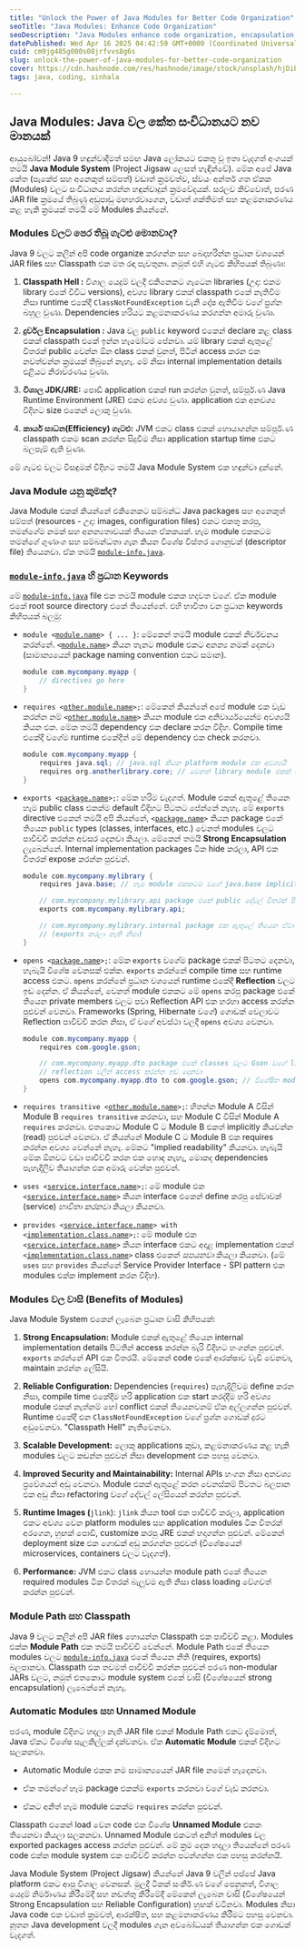 ```yaml
---
title: "Unlock the Power of Java Modules for Better Code Organization"
seoTitle: "Java Modules: Enhance Code Organization"
seoDescription: "Java Modules enhance code organization, encapsulation, and application management in Java development"
datePublished: Wed Apr 16 2025 04:42:59 GMT+0000 (Coordinated Universal Time)
cuid: cm9jg485g000s08jrfvvs8g6s
slug: unlock-the-power-of-java-modules-for-better-code-organization
cover: https://cdn.hashnode.com/res/hashnode/image/stock/unsplash/hjDib8hePtw/upload/3b2a2950764857d7de7c07683b2bf930.jpeg
tags: java, coding, sinhala

---
```


## **Java Modules: Java වල කේත සංවිධානයට නව මානයක්**

ආයුබෝවන්! Java 9 හඳුන්වාදීමත් සමඟ Java ලෝකයට එකතු වූ ඉතා වැදගත් අංගයක් තමයි **Java Module System** (Project Jigsaw ලෙසත් හැඳින්වේ). මේක අපේ Java කේත (පැකේජ සහ අනෙකුත් සම්පත්) වඩාත් ක්‍රමවත්ව, ස්වයං අන්තර් ගත ඒකක (Modules) වලට සංවිධානය කරන්න හඳුන්වාදුන් ක්‍රමවේදයක්. සරලව කිව්වොත්, පරණ JAR file ක්‍රමයේ තිබුණු අඩුපාඩු මඟහරවාගෙන, වඩාත් ශක්තිමත් සහ කළමනාකරණය කළ හැකි ක්‍රමයක් තමයි මේ Modules කියන්නේ.

### **Modules වලට පෙර තිබූ ගැටළු මොනවාද?**

Java 9 වලට කලින් අපි code organize කරගන්න සහ බෙදාහරින්න ප්‍රධාන වශයෙන් JAR files සහ Classpath එක මත රඳා පැවතුනා. නමුත් එහි ගැටළු කිහිපයක් තිබුණා:

1. **Classpath Hell :** විශාල යෙදුම් වලදී එකිනෙකට ගැටෙන libraries (උදා: එකම library එකේ විවිධ versions), අවශ්‍ය library එකක් classpath එකේ නැතිවීම නිසා runtime එකේදී `ClassNotFoundException` වැනි දෝෂ ඇතිවීම වගේ ප්‍රශ්න බහුල වුණා. Dependencies හරියට කළමනාකරණය කරගන්න අමාරු වුණා.
    
2. **දුර්වල Encapsulation :** Java වල `public` keyword එකෙන් declare කළ class එකක් classpath එකේ ඉන්න හැමෝටම පේනවා. යම් library එකක් ඇතුළේ විතරක් public වෙන්න ඕන class එකක් වුනත්, පිටින් access කරන එක නවත්වන්න ක්‍රමයක් තිබුනේ නැහැ. මේ නිසා internal implementation details එළියට නිරාවරණය වුණා.
    
3. **විශාල JDK/JRE:** පොඩි application එකක් run කරන්න වුනත්, සම්පූර්.ණ Java Runtime Environment (JRE) එකම අවශ්‍ය වුණා. application එක අනවශ්‍ය විදිහට size එකෙන් ලොකු වුණා.
    
4. **කාර්ය සාධන(Efficiency) ගැටළු:** JVM එකට class එකක් හොයාගන්න සම්පූර්.ණ classpath එකම scan කරන්න සිදුවීම නිසා application startup time එකට බලපෑම් ඇති වුණා.
    

මේ ගැටළු වලට විසඳුමක් විදිහට තමයි Java Module System එක හඳුන්වා දුන්නේ.

### **Java Module යනු කුමක්ද?**

Java Module එකක් කියන්නේ එකිනෙකට සම්බන්ධ Java packages සහ අනෙකුත් සම්පත් (resources - උදා: images, configuration files) එකට එකතු කරපු, තමන්ගේම නමක් සහ අනන්‍යතාවයක් තියෙන ඒකකයක්. හැම module එකකටම තමන්ගේ ගුණාංග සහ සම්බන්ධතා ගැන කියන විශේෂ විස්තර ගොනුවක් (descriptor file) තියෙනවා. ඒක තමයි [`module-info.java`](http://module-info.java).

### [`module-info.java`](http://module-info.java) හි ප්‍රධාන Keywords

මේ [`module-info.java`](http://module-info.java) file එක තමයි module එකක හදවත වගේ. ඒක module එකේ root source directory එකේ තියෙන්නේ. එහි භාවිතා වන ප්‍රධාන keywords කිහිපයක් බලමු:

* `module <`[`module.name`](http://module.name)`> { ... }`: මේකෙන් තමයි module එකක් නිර්වචනය කරන්නේ. `<`[`module.name`](http://module.name)`>` කියන තැනට module එකට අනන්‍ය නමක් දෙනවා (සාමාන්‍යයෙන් package naming convention එකට සමාන).
    
    ```java
    module com.mycompany.myapp {
        // directives go here
    }
    ```
    
* `requires <`[`other.module.name`](http://other.module.name)`>;`: මේකෙන් කියන්නේ අපේ module එක වැඩ කරන්න නම් `<`[`other.module.name`](http://other.module.name)`>` කියන module එක අනිවාර්යයෙන්ම අවශ්‍යයි කියන එක. මේක තමයි dependency එක declare කරන විදිහ. Compile time එකේදී වගේම runtime එකේදීත් මේ dependency එක check කරනවා.
    
    ```java
    module com.mycompany.myapp {
        requires java.sql; // java.sql කියන platform module එක අවශ්‍යයි
        requires org.anotherlibrary.core; // වෙනත් library module එකක් අවශ්‍යයි
    }
    ```
    
* `exports <`[`package.name`](http://package.name)`>;`: මේක හරිම වැදගත්. Module එකක් ඇතුළේ තියෙන හැම public class එකක්ම default විදිහට පිටතට පේන්නේ නැහැ. මේ `exports` directive එකෙන් තමයි අපි කියන්නේ, `<`[`package.name`](http://package.name)`>` කියන package එකේ තියෙන `public` types (classes, interfaces, etc.) වෙනත් modules වලට පාවිච්චි කරන්න අවසර දෙනවා කියලා. මේකෙන් තමයි **Strong Encapsulation** ලැබෙන්නේ. Internal implementation packages ටික hide කරලා, API එක විතරක් expose කරන්න පුළුවන්.
    
    ```java
    module com.mycompany.mylibrary {
        requires java.base; // හැම module එකකටම වගේ java.base implicitly require වෙනවා
    
        // com.mycompany.mylibrary.api package එකේ public දේවල් විතරක් පිටට දෙනවා
        exports com.mycompany.mylibrary.api;
    
        // com.mycompany.mylibrary.internal package එක ඇතුලේ තියෙන ඒවා පිටට පේන්නේ නෑ
        // (exports කරලා නැති නිසා)
    }
    ```
    
* `opens <`[`package.name`](http://package.name)`>;`: මේක `exports` වගේම package එකක් පිටතට දෙනවා, හැබැයි විශේෂ වෙනසක් එක්ක. `exports` කරන්නේ compile time සහ runtime access එකට. `opens` කරන්නේ ප්‍රධාන වශයෙන් runtime එකේදී **Reflection** වලට ඉඩ දෙන්න. ඒ කියන්නේ, වෙනත් module එකකට මේ `opens` කරපු package එකේ තියෙන private members වලට පවා Reflection API එක හරහා access කරන්න පුළුවන් වෙනවා. Frameworks (Spring, Hibernate වගේ) ගොඩක් වෙලාවට Reflection පාවිච්චි කරන නිසා, ඒ වගේ අවස්ථා වලදී `opens` අවශ්‍ය වෙනවා.
    
    ```java
    module com.mycompany.myapp {
        requires com.google.gson;
    
        // com.mycompany.myapp.dto package එකේ classes වලට Gson වගේ library එකකට
        // reflection වලින් access කරන්න ඉඩ දෙනවා
        opens com.mycompany.myapp.dto to com.google.gson; // විශේෂිත module එකකට විතරක් open කිරීම
    }
    ```
    
* `requires transitive <`[`other.module.name`](http://other.module.name)`>;`: හිතන්න Module A විසින් Module B `requires transitive` කරනවා, සහ Module C විසින් Module A `requires` කරනවා. එතකොට Module C ට Module B එකත් implicitly කියවන්න (read) පුළුවන් වෙනවා. ඒ කියන්නේ Module C ට Module B එක requires කරන්න අවශ්‍ය වෙන්නේ නැහැ. මේකට "implied readability" කියනවා. හැබැයි මේක ඕනවට වඩා පාවිච්චි කරන එක හොඳ නැහැ, මොකද dependencies පැහැදිලිව තියාගන්න එක අමාරු වෙන්න පුළුවන්.
    
* `uses <`[`service.interface.name`](http://service.interface.name)`>;`: මේ module එක `<`[`service.interface.name`](http://service.interface.name)`>` කියන interface එකෙන් define කරපු සේවාවක් (service) *භාවිතා කරනවා* කියලා කියනවා.
    
* `provides <`[`service.interface.name`](http://service.interface.name)`> with <`[`implementation.class.name`](http://implementation.class.name)`>;`: මේ module එක `<`[`service.interface.name`](http://service.interface.name)`>` කියන interface එකට අදාළ implementation එකක් `<`[`implementation.class.name`](http://implementation.class.name)`>` class එකෙන් *සපයනවා* කියලා කියනවා. (මේ `uses` සහ `provides` කියන්නේ Service Provider Interface - SPI pattern එක modules එක්ක implement කරන විදිහ).
    

### **Modules වල වාසි (Benefits of Modules)**

Java Module System එකෙන් ලැබෙන ප්‍රධාන වාසි කිහිපයක්:

1. **Strong Encapsulation:** Module එකක් ඇතුළේ තියෙන internal implementation details පිටතින් access කරන්න බැරි විදිහට හංගන්න පුළුවන්. `exports` කරන්නේ API එක විතරයි. මේකෙන් code එකේ ආරක්ෂාව වැඩි වෙනවා, maintain කරන්න ලේසියි.
    
2. **Reliable Configuration:** Dependencies (`requires`) පැහැදිලිවම define කරන නිසා, compile time එකේදීම හරි application එක start කරද්දීම හරි අවශ්‍ය module එකක් නැත්නම් හෝ conflict එකක් තියෙනවනම් ඒක අල්ලගන්න පුළුවන්. Runtime එකේදී එන `ClassNotFoundException` වගේ ප්‍රශ්න ගොඩක් දුරට අඩුවෙනවා. "Classpath Hell" නැතිවෙනවා.
    
3. **Scalable Development:** ලොකු applications කුඩා, කළමනාකරණය කළ හැකි modules වලට කඩන්න පුළුවන් නිසා development එක පහසු වෙනවා.
    
4. **Improved Security and Maintainability:** Internal APIs හංගන නිසා අනවශ්‍ය ප්‍රවේශයන් අඩු වෙනවා. Module එකක් ඇතුළේ කරන වෙනස්කම් පිටතට බලපාන එක අඩු නිසා refactoring වගේ දේවල් ලේසියෙන් කරන්න පුළුවන්.
    
5. **Runtime Images (**`jlink`): `jlink` කියන tool එක පාවිච්චි කරලා, application එකට අවශ්‍ය වෙන platform modules සහ application modules ටික විතරක් අරගෙන, හුඟක් පොඩි, customize කරපු JRE එකක් හදාගන්න පුළුවන්. මේකෙන් deployment size එක ගොඩක් අඩු කරගන්න පුළුවන් (විශේෂයෙන් microservices, containers වලට වැදගත්).
    
6. **Performance:** JVM එකට class හොයන්න module path එකේ තියෙන required modules ටික විතරක් බැලුවම ඇති නිසා class loading වේගවත් කරන්න පුළුවන්.
    

### **Module Path සහ Classpath**

Java 9 වලට කලින් අපි JAR files හොයන්න Classpath එක පාවිච්චි කළා. Modules එක්ක **Module Path** එක තමයි පාවිච්චි වෙන්නේ. Module Path එකේ තියෙන modules වලට [`module-info.java`](http://module-info.java) එකේ තියෙන නීති (requires, exports) බලපානවා. Classpath එක තවමත් පාවිච්චි කරන්න පුළුවන් පරණ non-modular JARs වලට, නමුත් එතකොට module system එකේ වාසි (විශේෂයෙන් strong encapsulation) ලැබෙන්නේ නැහැ.

### **Automatic Modules සහ Unnamed Module**

පරණ, module විදිහට හදලා නැති JAR file එකක් Module Path එකට දැම්මොත්, Java ඒකට විශේෂ සැලකිල්ලක් දක්වනවා. ඒක **Automatic Module** එකක් විදිහට සලකනවා.

* Automatic Module එකක නම සාමාන්‍යයෙන් JAR file නමෙන් හැදෙනවා.
    
* ඒක තමන්ගේ හැම package එකක්ම `exports` කරනවා වගේ වැඩ කරනවා.
    
* ඒකට අනිත් හැම module එකක්ම `requires` කරන්න පුළුවන්.
    

Classpath එකෙන් load වෙන code එක විශේෂ **Unnamed Module** එකක තියෙනවා කියලා සලකනවා. Unnamed Module එකටත් අනිත් modules වල exported packages access කරන්න පුළුවන්. මේ ක්‍රම දෙක හදලා තියෙන්නේ පරණ code එක්ක module system එක පාවිච්චි කරන්න පටන්ගන්න එක පහසු කරන්නයි.

Java Module System (Project Jigsaw) කියන්නේ Java 9 වලින් පස්සේ Java platform එකට ආපු විශාල වෙනසක්. මුලදී ටිකක් සංකීර්.ණ වගේ පෙනුනත්, විශාල යෙදුම් නිර්මාණය කිරීමේදී සහ නඩත්තු කිරීමේදී මේකෙන් ලැබෙන වාසි (විශේෂයෙන් Strong Encapsulation සහ Reliable Configuration) හුඟක් වටිනවා. Modules නිසා Java code එක වඩාත් ක්‍රමවත්, ආරක්ෂිත, සහ කළමනාකරණය කිරීමට පහසු වෙනවා. නූතන Java development වලදී modules ගැන අවබෝධයක් තියාගන්න එක ගොඩක් වැදගත්.